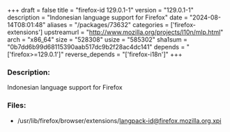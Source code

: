 +++
draft = false
title = "firefox-id 129.0.1-1"
version = "129.0.1-1"
description = "Indonesian language support for Firefox"
date = "2024-08-14T08:01:48"
aliases = "/packages/73632"
categories = ['firefox-extensions']
upstreamurl = "http://www.mozilla.org/projects/l10n/mlp.html"
arch = "x86_64"
size = "528308"
usize = "585302"
sha1sum = "0b7dd6b99d68115390aab517dc9b2f28ac4dc141"
depends = "['firefox>=129.0.1']"
reverse_depends = "['firefox-i18n']"
+++
### Description: 
Indonesian language support for Firefox

### Files: 
* /usr/lib/firefox/browser/extensions/langpack-id@firefox.mozilla.org.xpi
